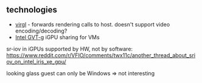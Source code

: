
## technologies

- [virgl](https://docs.mesa3d.org/drivers/virgl/) - forwards rendering calls to host. doesn't support video encoding/decoding?
- [Intel GVT-g](https://en.wikipedia.org/wiki/Graphics_Virtualization_Technology) iGPU sharing for VMs

sr-iov in iGPUs
	supported by HW, not by software: https://www.reddit.com/r/VFIO/comments/twx11c/another_thread_about_sriov_on_intel_iris_xe_gpu/


looking glass
	guest can only be Windows => not interesting

